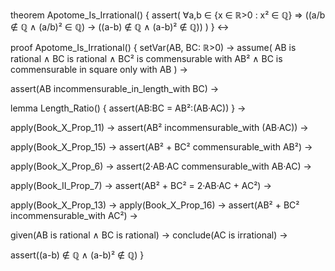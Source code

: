 theorem Apotome_Is_Irrational() {
  assert(
    ∀a,b ∈ {x ∈ ℝ>0 : x² ∈ ℚ} ⇒
    ((a/b ∉ ℚ ∧ (a/b)² ∈ ℚ) → ((a-b) ∉ ℚ ∧ (a-b)² ∉ ℚ))
  )
} ↔

proof Apotome_Is_Irrational() {
  setVar(AB, BC: ℝ>0) →
  assume(
    AB is rational ∧
    BC is rational ∧
    BC² is commensurable with AB² ∧
    BC is commensurable in square only with AB
  ) →
  
  assert(AB incommensurable_in_length_with BC) →
  
  lemma Length_Ratio() {
    assert(AB:BC = AB²:(AB·AC))
  } →
  
  apply(Book_X_Prop_11) →
  assert(AB² incommensurable_with (AB·AC)) →
  
  apply(Book_X_Prop_15) →
  assert(AB² + BC² commensurable_with AB²) →
  
  apply(Book_X_Prop_6) →
  assert(2·AB·AC commensurable_with AB·AC) →
  
  apply(Book_II_Prop_7) →
  assert(AB² + BC² = 2·AB·AC + AC²) →
  
  apply(Book_X_Prop_13) →
  apply(Book_X_Prop_16) →
  assert(AB² + BC² incommensurable_with AC²) →
  
  given(AB is rational ∧ BC is rational) →
  conclude(AC is irrational) →
  
  assert((a-b) ∉ ℚ ∧ (a-b)² ∉ ℚ)
}